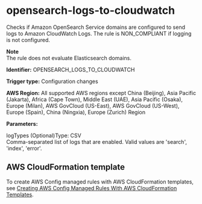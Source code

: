 # opensearch\-logs\-to\-cloudwatch<a name="opensearch-logs-to-cloudwatch"></a>

Checks if Amazon OpenSearch Service domains are configured to send logs to Amazon CloudWatch Logs\. The rule is NON\_COMPLIANT if logging is not configured\. 

**Note**  
The rule does not evaluate Elasticsearch domains\.

**Identifier:** OPENSEARCH\_LOGS\_TO\_CLOUDWATCH

**Trigger type:** Configuration changes

**AWS Region:** All supported AWS regions except China \(Beijing\), Asia Pacific \(Jakarta\), Africa \(Cape Town\), Middle East \(UAE\), Asia Pacific \(Osaka\), Europe \(Milan\), AWS GovCloud \(US\-East\), AWS GovCloud \(US\-West\), Europe \(Spain\), China \(Ningxia\), Europe \(Zurich\) Region

**Parameters:**

logTypes \(Optional\)Type: CSV  
Comma\-separated list of logs that are enabled\. Valid values are 'search', 'index', 'error'\.

## AWS CloudFormation template<a name="w2aac12c31c27b9d403c17"></a>

To create AWS Config managed rules with AWS CloudFormation templates, see [Creating AWS Config Managed Rules With AWS CloudFormation Templates](aws-config-managed-rules-cloudformation-templates.md)\.
